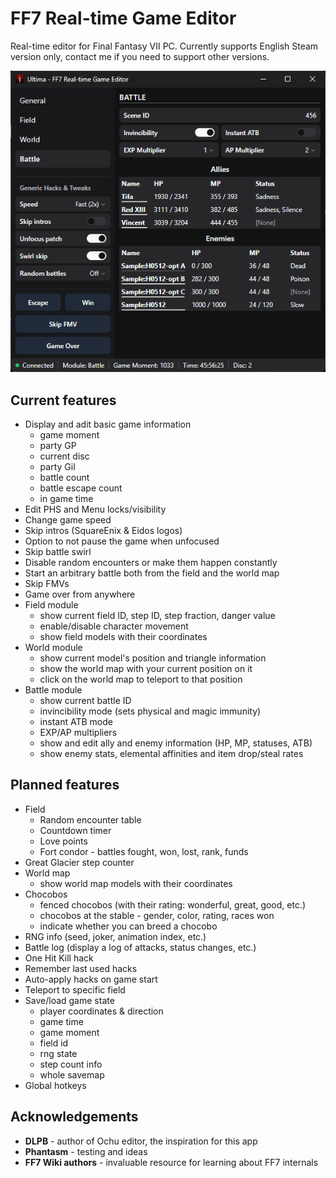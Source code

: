 # FF7 Real-time Game Editor

Real-time editor for Final Fantasy VII PC. Currently supports English Steam version only, contact me if you need to support other versions.

[![Screenshot](https://raw.githubusercontent.com/maciej-trebacz/ff7-ultima/main/ultima-1.0-screenshot.png)](https://raw.githubusercontent.com/maciej-trebacz/ff7-ultima/main/ultima-1.0-screenshot.png)

## Current features
* Display and adit basic game information
  - game moment
  - party GP
  - current disc
  - party Gil
  - battle count
  - battle escape count
  - in game time
* Edit PHS and Menu locks/visibility
* Change game speed
* Skip intros (SquareEnix & Eidos logos)
* Option to not pause the game when unfocused
* Skip battle swirl
* Disable random encounters or make them happen constantly
* Start an arbitrary battle both from the field and the world map
* Skip FMVs
* Game over from anywhere
* Field module
  - show current field ID, step ID, step fraction, danger value
  - enable/disable character movement
  - show field models with their coordinates
* World module
  - show current model's position and triangle information
  - show the world map with your current position on it
  - click on the world map to teleport to that position
* Battle module
  - show current battle ID
  - invincibility mode (sets physical and magic immunity)
  - instant ATB mode
  - EXP/AP multipliers
  - show and edit ally and enemy information (HP, MP, statuses, ATB)
  - show enemy stats, elemental affinities and item drop/steal rates

## Planned features
* Field
  - Random encounter table
  - Countdown timer
  - Love points
  - Fort condor - battles fought, won, lost, rank, funds
* Great Glacier step counter
* World map
  - show world map models with their coordinates
* Chocobos
  - fenced chocobos (with their rating: wonderful, great, good, etc.)
  - chocobos at the stable - gender, color, rating, races won
  - indicate whether you can breed a chocobo
* RNG info (seed, joker, animation index, etc.)
* Battle log (display a log of attacks, status changes, etc.)
* One Hit Kill hack
* Remember last used hacks
* Auto-apply hacks on game start
* Teleport to specific field
* Save/load game state
  - player coordinates & direction
  - game time
  - game moment
  - field id
  - rng state
  - step count info
  - whole savemap
* Global hotkeys

## Acknowledgements

* **DLPB** - author of Ochu editor, the inspiration for this app
* **Phantasm** - testing and ideas
* **FF7 Wiki authors** - invaluable resource for learning about FF7 internals